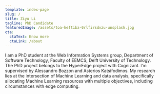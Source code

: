 ```yaml
---
template: index-page
slug: /
title: Ziyu Li
tagline: PhD Candidate
featuredImage: /assets/toa-heftiba-0rlfirsdvzu-unsplash.jpg
cta:
  ctaText: Know more
  ctaLink: /about
---
```


I am a PhD student at the Web Information Systems group, Department of Software Technology, Faculty of EEMCS, Delft University of Technology. The PhD project belongs to the HyperEdge project with Cognizant. I’m supervised by Alessandro Bozzon and Asterios Katsifodimos. My research lies at the intersection of Machine Learning and data analysis, specifically allocating Machine Learning resources with multiple objectives, including circumstances with edge computing.